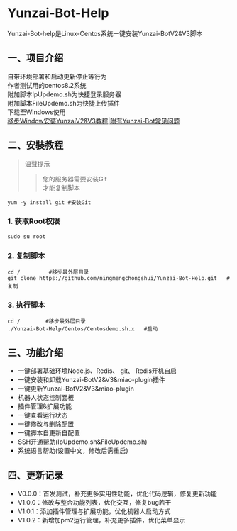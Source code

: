 # Yunzai-Bot-Help
Yunzai-Bot-help是Linux-Centos系统一键安装Yunzai-BotV2&V3脚本  
## 一、项目介绍
自带环境部署和启动更新停止等行为  
作者测试用的centos8.2系统  
附加脚本IpUpdemo.sh为快捷登录服务器  
附加脚本FileUpdemo.sh为快捷上传插件  
下载至Windows使用  
[移步Window安装YunzaiV2&V3教程|附有Yunzai-Bot常见问题](https://b23.tv/uTguBSj)  
## 二、安裝教程
>温聲提示  
>>您的服务器需要安装Git  
>>才能复制脚本  

`yum -y install git #安装Git`  

### 1. 获取Root权限  
`sudo su root `
### 2. 复制脚本  
`cd /         #移步最外层目录`  
`git clone https://github.com/ningmengchongshui/Yunzai-Bot-Help.git   #复制`  
### 3. 执行脚本
`cd /        #移步最外层目录`  
`./Yunzai-Bot-Help/Centos/Centosdemo.sh.x   #启动`  
## 三、功能介绍
* 一键部署基础环境Node.js、Redis、 git、 Redis开机自启
* 一键安装和卸载Yunzai-BotV2&V3&miao-plugin插件
* 一键更新Yunzai-BotV2&V3&miao-plugin
* 机器人状态控制面板
* 插件管理&扩展功能
* 一键查看运行状态
* 一键修改与删除配置
* 一键脚本自更新自配置
* SSH开通帮助(IpUpdemo.sh&FileUpdemo.sh)
* 系统语言帮助(设置中文，修改后需重启)
## 四、更新记录
* V0.0.0：首发测试，补充更多实用性功能，优化代码逻辑，修复更新功能
* V1.0.0：修改与整合功能列表，优化交互，修复bug若干
* V1.0.1：添加插件管理与扩展功能，优化机器人启动方式
* V1.0.2：新增加pm2运行管理，补充更多插件，优化菜单显示
